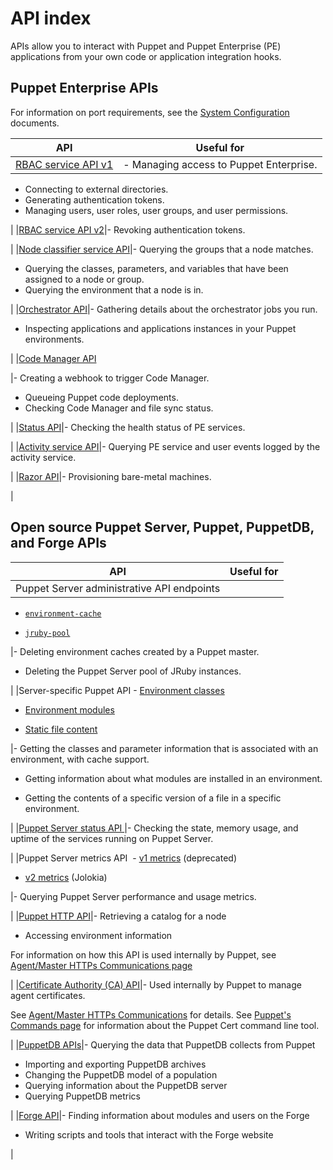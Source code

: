 # API index

APIs allow you to interact with Puppet and Puppet Enterprise \(PE\) applications from your own code or application integration hooks.

## Puppet Enterprise APIs

For information on port requirements, see the [System Configuration](https://puppet.com/docs/pe/2019.1/system_configuration.html) documents.

|API|Useful for|
|---|----------|
|[RBAC service API v1](rbac_api_v1.md)|-   Managing access to Puppet Enterprise.
-   Connecting to external directories.
-   Generating authentication tokens.
-   Managing users, user roles, user groups, and user permissions.

|
|[RBAC service API v2](rbac_api_v2_endpoints.md)|-   Revoking authentication tokens.

|
|[Node classifier service API](node_classifier_service_api.md)|-   Querying the groups that a node matches.
-   Querying the classes, parameters, and variables that have been assigned to a node or group.
-   Querying the environment that a node is in.

|
|[Orchestrator API](orchestrator_api_v1_endpoints.md)|-   Gathering details about the orchestrator jobs you run.
-   Inspecting applications and applications instances in your Puppet environments.

|
|[Code Manager API](code_manager_api.md#)

|-   Creating a webhook to trigger Code Manager.
-   Queueing Puppet code deployments.
-   Checking Code Manager and file sync status.

|
|[Status API](status_api.md)|-   Checking the health status of PE services.

|
|[Activity service API](activity_api.md)|-   Querying PE service and user events logged by the activity service.

|
|[Razor API](api_reference.md#)|-   Provisioning bare-metal machines.

|

## Open source Puppet Server, Puppet, PuppetDB, and Forge APIs

|API|Useful for|
|---|----------|
|Puppet Server administrative API endpoints

-   [`environment-cache`](https://puppet.com/docs/puppetserver/6.0/admin-api/v1/environment-cache.html)

-   [`jruby-pool`](https://puppet.com/docs/puppetserver/6.0/admin-api/v1/jruby-pool.html)


|-   Deleting environment caches created by a Puppet master.
-   Deleting the Puppet Server pool of JRuby instances.

|
|Server-specific Puppet API -   [Environment classes](https://puppet.com/docs/puppetserver/6.0/puppet-api/v3/environment_classes.html)

-   [Environment modules](https://puppet.com/docs/puppetserver/6.0/puppet-api/v3/environment_modules.html)

-   [Static file content](https://puppet.com/docs/puppetserver/6.0/puppet-api/v3/static_file_content.html)


|-   Getting the classes and parameter information that is associated with an environment, with cache support.

-   Getting information about what modules are installed in an environment.

-   Getting the contents of a specific version of a file in a specific environment.


|
|[Puppet Server status API ](https://puppet.com/docs/puppetserver/6.0/status-api/v1/services.html)|-   Checking the state, memory usage, and uptime of the services running on Puppet Server.


|
|Puppet Server metrics API  -   [v1 metrics](https://puppet.com/docs/puppetserver/6.0/metrics-api/v1/metrics_api.html) \(deprecated\)

-   [v2 metrics](https://puppet.com/docs/puppetserver/6.0/metrics-api/v2/metrics_api.html) \(Jolokia\)


|-   Querying Puppet Server performance and usage metrics. 


|
|[Puppet HTTP API](https://puppet.com/docs/puppetserver/6.0/http_api_index.html)|-   Retrieving a catalog for a node
-   Accessing environment information

 For information on how this API is used internally by Puppet, see [Agent/Master HTTPs Communications page](https://puppet.com/docs/puppet/6.0/subsystem_agent_master_comm.html)

|
|[Certificate Authority \(CA\) API](https://puppet.com/docs/puppetserver/6.0/http_certificate.html)|-   Used internally by Puppet to manage agent certificates.

 See [Agent/Master HTTPs Communications](https://puppet.com/docs/puppet/6.0/subsystem_agent_master_comm.html) for details. See [Puppet's Commands page](https://puppet.com/docs/puppet/6.0/services_commands.html#puppet-cert) for information about the Puppet Cert command line tool.

|
|[PuppetDB APIs](https://puppet.com/docs/puppetdb/6.0/api/index.html)|-   Querying the data that PuppetDB collects from Puppet
-   Importing and exporting PuppetDB archives
-   Changing the PuppetDB model of a population
-   Querying information about the PuppetDB server
-   Querying PuppetDB metrics

|
|[Forge API](https://forgeapi.puppetlabs.com/)|-   Finding information about modules and users on the Forge
-   Writing scripts and tools that interact with the Forge website

|

